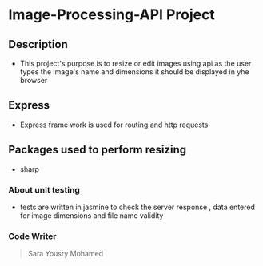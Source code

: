 # Image-Processing-API Project

## Description
- This project's purpose is to resize or edit images using api as the user types the image's name and dimensions it should be displayed in yhe browser
## Express
- Express frame work is used for routing and http requests
## Packages used to perform resizing
- sharp 
### About unit testing
- tests are written in jasmine to check the server response , data entered for image dimensions and file name validity
### Code Writer
>Sara Yousry Mohamed
